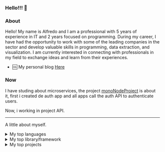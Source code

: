### Hello!!! 👋

### About

Hello! My name is Alfredo and I am a professional with 5 years of experience in IT and 2 years focused on programming. During my career, I have had the opportunity to work with some of the leading companies in the sector and develop valuable skills in programming, data extraction, and visualization. I am currently interested in connecting with professionals in my field to exchange ideas and learn from their experiences.

* :cool: My personal blog <a href="https://www.alfredohjr.com.br" target="_blank">Here</a>

### Now

I have studing about microservices, the project <a href="https://github.com/alfredohjr/monoNodeProject">monoNodeProject</a> is about it, first i created de auth app and all apps call the auth API to authenticate users.

Now, i working in project API.

---

A little about myself.

<details>
  <summary>My top languages</summary>

| Rank | Language      |
|-----:|---------------|
|     1|         Python|
|     2|            SQL|
|     3|     JavaScript|

</details>

<details>
  <summary>My top library/framework</summary>

| Rank | Language      |
|-----:|---------------|
|     1|         Pandas|
|     2|          React|
|     3|         NextJs|
|     4|         Django|

</details>

<details>
  <summary>My top projects</summary>

| Rank | Name           | Language           | Description                                                       |
|-----:|----------------|--------------------|-------------------------------------------------------------------|
|     1|     mySandBoxV5| Python/Django      | Main functions write in python, send email, format excel and more |
|     2| nextmyportfolio| JavaScript/Nextjs  | My portfolio, all in NextJs                                       |
|     3|      mytodolist| Flutter            | Study about flutter                                               |
|     4|     ReadBovespa| Python             | The small script to read data from bovespa                        |

</details>
